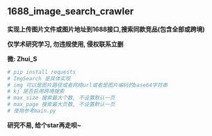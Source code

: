 ## 1688_image_search_crawler

**实现上传图片文件或图片地址到1688接口,搜索同款竞品(包含全部或跨境)**

**仅学术研究学习, 勿违规使用, 侵权联系立删**

**微: Zhui_S**

```python
# pip install requests
# ImgSearch 是具体实现
# img 可以是图片路径或者网络url或者是图片编码的base64字符串
# kj 是否启用跨境搜索
# max_size 搜索最大个数, 不设置默认一页
# max_page 搜索最大页数, 不设置默认一页
# 使用参考main.py
```

**研究不易, 给个star再走呗~**